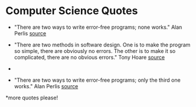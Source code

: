 # Computer Science Quotes


* "There are two ways to write error-free programs; none works." Alan Perlis [source](https://www.brainyquote.com/quotes/alan_perlis_177353)

* "There are two methods in software design. One is to make the program so simple, there are obviously no errors. The other is to make it so complicated, there are no obvious errors." Tony Hoare [source](https://www.brainyquote.com/quotes/tony_hoare_620783)
* 
* "There are two ways to write error-free programs; only the third one works." Alan Perlis [source](https://www.brainyquote.com/quotes/alan_perlis_177353)


*more quotes please!




